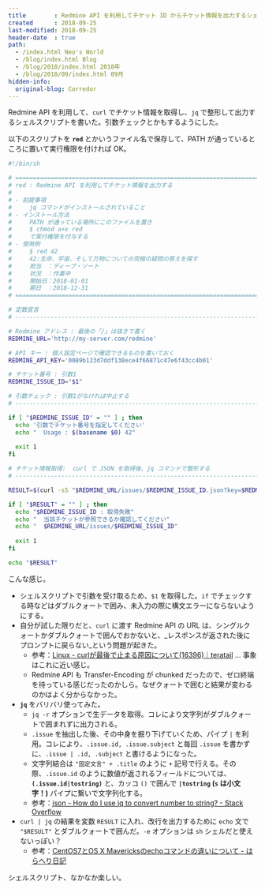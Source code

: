 ```yaml
---
title        : Redmine API を利用してチケット ID からチケット情報を出力するシェルスクリプトを書いた
created      : 2018-09-25
last-modified: 2018-09-25
header-date  : true
path:
  - /index.html Neo's World
  - /blog/index.html Blog
  - /blog/2018/index.html 2018年
  - /blog/2018/09/index.html 09月
hidden-info:
  original-blog: Corredor
---
```


Redmine API を利用して、`curl` でチケット情報を取得し、`jq` で整形して出力するシェルスクリプトを書いた。引数チェックとかもするようにした。

以下のスクリプトを **`red`** とかいうファイル名で保存して、PATH が通っているところに置いて実行権限を付ければ OK。

```bash
#!/bin/sh

# ================================================================================
# red : Redmine API を利用してチケット情報を出力する
# 
# - 前提事項
#     jq コマンドがインストールされていること
# - インストール方法
#     PATH が通っている場所にこのファイルを置き
#     $ chmod a+x red
#     で実行権限を付与する
# - 使用例
#     $ red 42
#     42:生命、宇宙、そして万物についての究極の疑問の答えを探す
#     担当　：ディープ・ソート
#     状況　：作業中
#     開始日：2018-01-01
#     期日　：2018-12-31
# ================================================================================

# 定数宣言
# --------------------------------------------------------------------------------

# Redmine アドレス : 最後の「/」は抜きで書く
REDMINE_URL='http://my-server.com/redmine'

# API キー : 個人設定ページで確認できるものを書いておく
REDMINE_API_KEY='0089b123d7ddf138ece4f66871c47e6f43cc4b01'

# チケット番号 : 引数1
REDMINE_ISSUE_ID="$1"

# 引数チェック : 引数1がなければ中止する
# --------------------------------------------------------------------------------

if [ "$REDMINE_ISSUE_ID" = "" ] ; then
  echo '引数でチケット番号を指定してください'
  echo "  Usage : $(basename $0) 42"
  
  exit 1
fi

# チケット情報取得:  curl で JSON を取得後、jq コマンドで整形する
# --------------------------------------------------------------------------------

RESULT=$(curl -sS "$REDMINE_URL/issues/$REDMINE_ISSUE_ID.json?key=$REDMINE_API_KEY" | jq -r '.issue | (.id|tostring) + ":" + .subject, "担当　：" + .assigned_to.name, "状況　：" + .status.name, "開始日：" + .start_date, "期日　：" + .due_date')

if [ "$RESULT" = "" ] ; then
  echo "$REDMINE_ISSUE_ID : 取得失敗"
  echo "  当該チケットが参照できるか確認してください"
  echo "  $REDMINE_URL/issues/$REDMINE_ISSUE_ID"
  
  exit 1
fi

echo "$RESULT"
```

こんな感じ。

- シェルスクリプトで引数を受け取るため、`$1` を取得した。`if` でチェックする時などはダブルクォートで囲み、未入力の際に構文エラーにならないようにする。
- 自分が試した限りだと、`curl` に渡す Redmine API の URL は、シングルクォートかダブルクォートで囲んでおかないと、_レスポンスが返された後にプロンプトに戻らない_という問題が起きた。
  - 参考：[Linux - curlが最後で止まる原因について(16396)｜teratail](https://teratail.com/questions/16396) … 事象はこれに近い感じ。
  - Redmine API も Transfer-Encoding が chunked だったので、ゼロ終端を待っている感じだったのかしら。なぜクォートで囲むと結果が変わるのかはよく分からなかった。
- **`jq`** をバリバリ使ってみた。
  - `jq -r` オプションで生データを取得。コレにより文字列がダブルクォートで囲まれずに出力される。
  - `.issue` を抽出した後、その中身を掘り下げていくため、パイプ `|` を利用。コレにより、`.issue.id, .issue.subject` と毎回 `.issue` を書かずに、`.issue | .id, .subject` と書けるようになった。
  - 文字列結合は `"固定文言" + .title` のように `+` 記号で行える。その際、`.issue.id` のように数値が返されるフィールドについては、**`(.issue.id|tostring)`** と、カッコ `()` で囲んで **`|tostring` (`s` は小文字！)** パイプに繋いで文字列化する。
  - 参考：[json - How do I use jq to convert number to string? - Stack Overflow](https://stackoverflow.com/questions/35365769/how-do-i-use-jq-to-convert-number-to-string)
- `curl | jq` の結果を変数 `RESULT` に入れ、改行を出力するために `echo` 文で `"$RESULT"` とダブルクォートで囲んだ。`-e` オプションは `sh` シェルだと使えないっぽい？
  - 参考：[CentOS7とOS X Mavericksのechoコマンドの違いについて - はらへり日記](https://sota1235.hatenablog.com/entry/2015/08/07/235824)

シェルスクリプト、なかなか楽しい。
